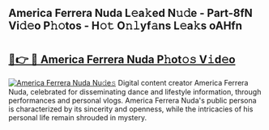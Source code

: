## America Ferrera Nuda L𝚎a𝚔ed N𝚞𝚍e - Part-8fN Vi𝚍𝚎o P𝚑𝚘tos - H𝚘𝚝 O𝚗𝚕yf𝚊ns L𝚎a𝚔s oAHfn

# <h2><a href="http://kf1rrh.oniu.top/?m=America+Ferrera+Nuda">🔗👉 🔴 America Ferrera Nuda P𝚑ot𝚘𝚜 V𝚒d𝚎o</a></h2>

[![America Ferrera Nuda Nu𝚍e𝚜](https://i.imgur.com/0qMVB7G.gif)](http://kf1rrh.oniu.top/?m=America+Ferrera+Nuda)
Digital content creator America Ferrera Nuda, celebrated for disseminating dance and lifestyle information, through performances and personal vlogs. America Ferrera Nuda's public persona is characterized by its sincerity and openness, while the intricacies of his personal life remain shrouded in mystery.  
